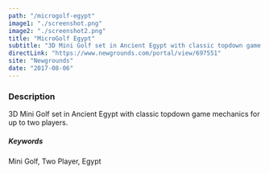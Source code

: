 ```yaml
---
path: "/microgolf-egypt"
image1: "./screenshot.png"
image2: "./screenshot2.png"
title: "MicroGolf Egypt"
subtitle: "3D Mini Golf set in Ancient Egypt with classic topdown game mechanics for up to two players."
directLink: "https://www.newgrounds.com/portal/view/697551"
site: "Newgrounds"
date: "2017-08-06"
---
```


### Description

3D Mini Golf set in Ancient Egypt with classic topdown game mechanics for up to two players.

##### Keywords

Mini Golf, Two Player, Egypt

